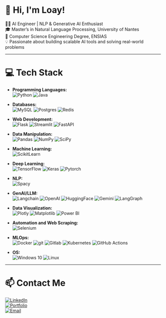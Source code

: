 # 👋 Hi, I'm Loay!

👨‍💻 AI Engineer | NLP & Generative AI Enthusiast  
🎓 Master’s in Natural Language Processing, University of Nantes  
💼 Computer Science Engineering Degree, ENSIAS  
💡 Passionate about building scalable AI tools and solving real-world problems  

---

# 💻 Tech Stack

- **Programming Languages:**  
  ![Python](https://img.shields.io/badge/Python-3776AB.svg?style=for-the-badge&logo=Python&logoColor=white) ![Java](https://img.shields.io/badge/Java-007396.svg?style=for-the-badge&logo=java&logoColor=white)

- **Databases:**  
  ![MySQL](https://img.shields.io/badge/mysql-4479A1.svg?style=for-the-badge&logo=mysql&logoColor=white)
  ![Postgres](https://img.shields.io/badge/postgres-%23316192.svg?style=for-the-badge&logo=postgresql&logoColor=white)
  ![Redis](https://img.shields.io/badge/Redis-DC382D.svg?style=for-the-badge&logo=redis&logoColor=white)

- **Web Development:**  
  ![Flask](https://img.shields.io/badge/flask-%23000.svg?style=for-the-badge&logo=flask&logoColor=white) ![Streamlit](https://img.shields.io/badge/Streamlit-FF4B4B?style=for-the-badge&logo=Streamlit&logoColor=white) ![FastAPI](https://img.shields.io/badge/FastAPI-009688.svg?style=for-the-badge&logo=FastAPI&logoColor=white)

- **Data Manipulation:**  
  ![Pandas](https://img.shields.io/badge/Pandas-2C2D72?style=for-the-badge&logo=pandas&logoColor=white) ![NumPy](https://img.shields.io/badge/Numpy-777BB4?style=for-the-badge&logo=numpy&logoColor=white) ![SciPy](https://img.shields.io/badge/SciPy-8CAAE6.svg?style=for-the-badge&logo=SciPy&logoColor=white)

- **Machine Learning:**  
  ![ScikitLearn](https://img.shields.io/badge/scikit_learn-F7931E?style=for-the-badge&logo=scikit-learn&logoColor=white)

- **Deep Learning:**  
  ![TensorFlow](https://img.shields.io/badge/TensorFlow-FF6F00.svg?style=for-the-badge&logo=TensorFlow&logoColor=white) ![Keras](https://img.shields.io/badge/Keras-D00000.svg?style=for-the-badge&logo=Keras&logoColor=white) ![Pytorch](https://img.shields.io/badge/PyTorch-EE4C2C.svg?style=for-the-badge&logo=PyTorch&logoColor=white)

- **NLP:**  
  ![Spacy](https://img.shields.io/badge/spaCy-09A3D5.svg?style=for-the-badge&logo=spaCy&logoColor=white)

- **GenAI/LLM:**  
  ![Langchain](https://img.shields.io/badge/langchain-1C3C3C?style=for-the-badge&logo=langchain&logoColor=white) ![OpenAI](https://img.shields.io/badge/OpenAI-412991.svg?style=for-the-badge&logo=OpenAI&logoColor=white) ![HuggingFace](https://img.shields.io/badge/Hugging%20Face-FFD21E.svg?style=for-the-badge&logo=Hugging-Face&logoColor=black) ![Gemini](https://img.shields.io/badge/Google%20Gemini-8E75B2.svg?style=for-the-badge&logo=Google-Gemini&logoColor=white) ![LangGraph](https://img.shields.io/badge/LangGraph-1C3C3C.svg?style=for-the-badge&logo=LangGraph&logoColor=white)

- **Data Visualization:**  
  ![Plotly](https://img.shields.io/badge/Plotly-239120?style=for-the-badge&logo=plotly&logoColor=white) ![Matplotlib](https://img.shields.io/badge/Matplotlib-%23ffffff.svg?style=for-the-badge&logo=Matplotlib&logoColor=black) ![Power BI](https://img.shields.io/badge/PowerBI-F2C811?style=for-the-badge&logo=Power%20BI&logoColor=white)

- **Automation and Web Scraping:**  
  ![Selenium](https://img.shields.io/badge/-selenium-%43B02A?style=for-the-badge&logo=selenium&logoColor=white)

- **MLOps:**  
  ![Docker](https://img.shields.io/badge/docker-%230db7ed.svg?style=for-the-badge&logo=docker&logoColor=white) ![git](https://img.shields.io/badge/GIT-E44C30?style=for-the-badge&logo=git&logoColor=white) ![Gitlab](https://img.shields.io/badge/GitLab-FC6D26.svg?style=for-the-badge&logo=GitLab&logoColor=white) ![Kubernetes](https://img.shields.io/badge/Kubernetes-326CE5.svg?style=for-the-badge&logo=Kubernetes&logoColor=white) ![GitHub Actions](https://img.shields.io/badge/github%20actions-%232671E5.svg?style=for-the-badge&logo=githubactions&logoColor=white)

- **OS:**  
  ![Windows 10](https://img.shields.io/badge/Windows-0078D6?style=for-the-badge&logo=windows&logoColor=white) ![Linux](https://img.shields.io/badge/Linux-FCC624?style=for-the-badge&logo=linux&logoColor=black)
---

# 📫 Contact Me

[![LinkedIn](https://img.shields.io/badge/LinkedIn-%230077B5?style=for-the-badge&logo=linkedin&logoColor=white)](https://www.linkedin.com/in/loay-chlih/)  
[![Portfolio](https://img.shields.io/badge/Portfolio-%23FF5722?style=for-the-badge&logo=google-chrome&logoColor=white)](https://loaychlih.github.io/)  
[![Email](https://img.shields.io/badge/Email-%23D14836?style=for-the-badge&logo=gmail&logoColor=white)](mailto:loaychlih00@gmail.com)
